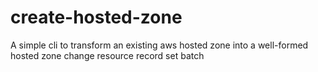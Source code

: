 # create-hosted-zone
A simple cli to transform an existing aws hosted zone into a well-formed hosted zone change resource record set batch

